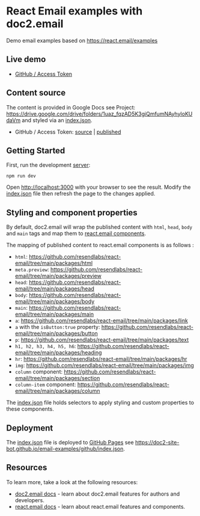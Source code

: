 # React Email examples with doc2.email

Demo email examples based on <https://react.email/examples>

## Live demo

* [GitHub / Access Token](https://preview--04d6f867-abdf-48d1-9e19-496a3ee28054.doc2.email/github?username=doc2-site-bot)

## Content source

The content is provided in Google Docs see Project: <https://drive.google.com/drive/folders/1uaz_fqzAD5K3giQmfumNAyhyloKUdaVm> and styled via an [index.json](./github/index.json). 

* GitHub / Access Token: [source](https://docs.google.com/document/d/11SDcbYZvHN2Q3LWHQo5TAhMu-hbkmq4EoLu0xJ3naUQ/edit) | [published](https://api.doc2.site/v1/docs/preview/1uaz_fqzAD5K3giQmfumNAyhyloKUdaVm?path=/github)

## Getting Started

First, run the development [server](./server.js):

```
npm run dev
```

Open <http://localhost:3000> with your browser to see the result. Modify the [index.json](./github/index.json) file then refresh the page to the changes applied.

## Styling and component properties

By default, doc2.email will wrap the published content with `html`, `head`, `body` and `main` tags and map them to [react.email components](https://react.email/docs/components/html).

The mapping of published content to react.email components is as follows : 

* `html`: <https://github.com/resendlabs/react-email/tree/main/packages/html>
* `meta.preview`: <https://github.com/resendlabs/react-email/tree/main/packages/preview>
* `head`: <https://github.com/resendlabs/react-email/tree/main/packages/head>
* `body`: <https://github.com/resendlabs/react-email/tree/main/packages/body>
* `main`: <https://github.com/resendlabs/react-email/tree/main/packages/main>
* `a`: <https://github.com/resendlabs/react-email/tree/main/packages/link>
* `a` with the `isButton:true` property: <https://github.com/resendlabs/react-email/tree/main/packages/button>
* `p`: <https://github.com/resendlabs/react-email/tree/main/packages/text>
* `h1, h2, h3, h4, h5, h6`: <https://github.com/resendlabs/react-email/tree/main/packages/heading>
* `hr`: <https://github.com/resendlabs/react-email/tree/main/packages/hr>
* `img`: <https://github.com/resendlabs/react-email/tree/main/packages/img>
* `column` component: <https://github.com/resendlabs/react-email/tree/main/packages/section>
* `column-item` component: <https://github.com/resendlabs/react-email/tree/main/packages/column>

The [index.json](./github/index.json) file holds selectors to apply styling and custom properties to these components. 

## Deployment

The [index.json](./github/index.json) file is deployed to [GitHub Pages](https://pages.github.com/) see <https://doc2-site-bot.github.io/email-examples/github/index.json>. 

## Resources

To learn more, take a look at the following resources:

- [doc2.email docs](https://doc2.site/documentation) - learn about doc2.email features for authors and developers.
- [react.email docs](https://react.email/) - learn about react.email features and components.